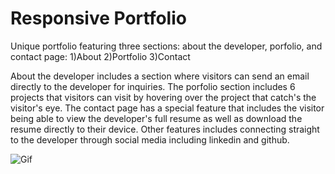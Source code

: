 # Responsive Portfolio 

Unique portfolio featuring three sections: about the developer, porfolio, and contact page:
1)About 
2)Portfolio
3)Contact

About the developer includes a section where visitors can send an email directly to the developer for inquiries.  The porfolio section includes 6 projects that visitors can visit by hovering over the project that catch's the visitor's eye.  The contact page has a special feature that includes the visitor being able to view the developer's full resume as well as download the resume directly to their device.  Other features includes connecting straight to the developer through social media including linkedin and github. 

![Gif](/porfolio.gif)

